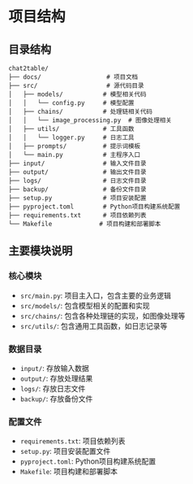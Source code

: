 # 项目结构

## 目录结构

```
chat2table/
├── docs/                  # 项目文档
├── src/                   # 源代码目录
│   ├── models/           # 模型相关代码
│   │   └── config.py     # 模型配置
│   ├── chains/           # 处理链相关代码
│   │   └── image_processing.py  # 图像处理相关
│   ├── utils/            # 工具函数
│   │   └── logger.py     # 日志工具
│   ├── prompts/          # 提示词模板
│   └── main.py           # 主程序入口
├── input/                # 输入文件目录
├── output/               # 输出文件目录
├── logs/                 # 日志文件目录
├── backup/               # 备份文件目录
├── setup.py              # 项目安装配置
├── pyproject.toml        # Python项目构建系统配置
├── requirements.txt      # 项目依赖列表
└── Makefile             # 项目构建和部署脚本
```

## 主要模块说明

### 核心模块
- `src/main.py`: 项目主入口，包含主要的业务逻辑
- `src/models/`: 包含模型相关的配置和实现
- `src/chains/`: 包含各种处理链的实现，如图像处理等
- `src/utils/`: 包含通用工具函数，如日志记录等

### 数据目录
- `input/`: 存放输入数据
- `output/`: 存放处理结果
- `logs/`: 存放日志文件
- `backup/`: 存放备份文件

### 配置文件
- `requirements.txt`: 项目依赖列表
- `setup.py`: 项目安装配置文件
- `pyproject.toml`: Python项目构建系统配置
- `Makefile`: 项目构建和部署脚本